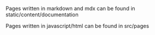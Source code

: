 
Pages written in markdown and mdx can be found in static/content/documentation

Pages written in javascript/html can be found  in src/pages
